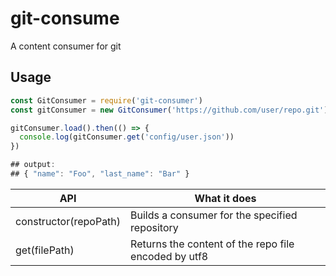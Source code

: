 # git-consume
A content consumer for git

## Usage
```javascript
const GitConsumer = require('git-consumer')
const gitConsumer = new GitConsumer('https://github.com/user/repo.git')

gitConsumer.load().then(() => {
  console.log(gitConsumer.get('config/user.json'))
})

## output:
## { "name": "Foo", "last_name": "Bar" }
```

| API | What it does |
|-----|--------------|
|constructor(repoPath)|Builds a consumer for the specified repository|
|get(filePath)|Returns the content of the repo file encoded by utf8|